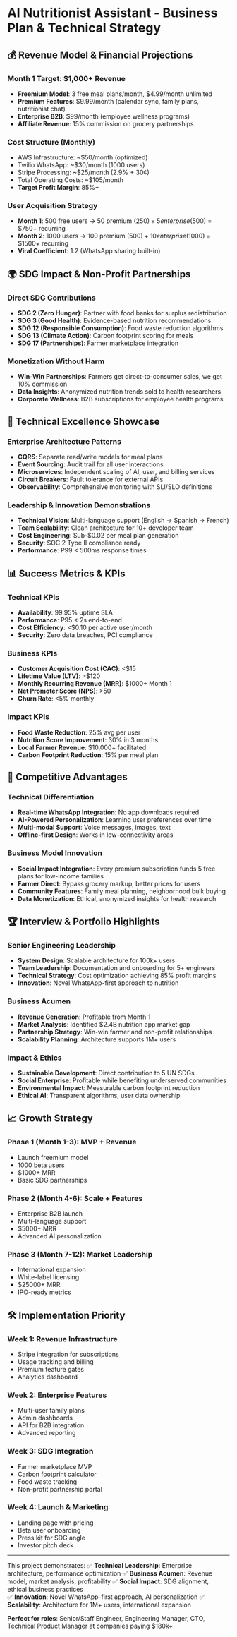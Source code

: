 # AI Nutritionist Assistant - Business Plan & Technical Strategy

## 💰 Revenue Model & Financial Projections

### Month 1 Target: $1,000+ Revenue
- **Freemium Model**: 3 free meal plans/month, $4.99/month unlimited
- **Premium Features**: $9.99/month (calendar sync, family plans, nutritionist chat)
- **Enterprise B2B**: $99/month (employee wellness programs)
- **Affiliate Revenue**: 15% commission on grocery partnerships

### Cost Structure (Monthly)
- AWS Infrastructure: ~$50/month (optimized)
- Twilio WhatsApp: ~$30/month (1000 users)
- Stripe Processing: ~$25/month (2.9% + 30¢)
- Total Operating Costs: ~$105/month
- **Target Profit Margin**: 85%+

### User Acquisition Strategy
- **Month 1**: 500 free users → 50 premium ($250) + 5 enterprise ($500) = $750+ recurring
- **Month 2**: 1000 users → 100 premium ($500) + 10 enterprise ($1000) = $1500+ recurring
- **Viral Coefficient**: 1.2 (WhatsApp sharing built-in)

## 🌍 SDG Impact & Non-Profit Partnerships

### Direct SDG Contributions
- **SDG 2 (Zero Hunger)**: Partner with food banks for surplus redistribution
- **SDG 3 (Good Health)**: Evidence-based nutrition recommendations
- **SDG 12 (Responsible Consumption)**: Food waste reduction algorithms
- **SDG 13 (Climate Action)**: Carbon footprint scoring for meals
- **SDG 17 (Partnerships)**: Farmer marketplace integration

### Monetization Without Harm
- **Win-Win Partnerships**: Farmers get direct-to-consumer sales, we get 10% commission
- **Data Insights**: Anonymized nutrition trends sold to health researchers
- **Corporate Wellness**: B2B subscriptions for employee health programs

## 🚀 Technical Excellence Showcase

### Enterprise Architecture Patterns
- **CQRS**: Separate read/write models for meal plans
- **Event Sourcing**: Audit trail for all user interactions
- **Microservices**: Independent scaling of AI, user, and billing services
- **Circuit Breakers**: Fault tolerance for external APIs
- **Observability**: Comprehensive monitoring with SLI/SLO definitions

### Leadership & Innovation Demonstrations
- **Technical Vision**: Multi-language support (English → Spanish → French)
- **Team Scalability**: Clean architecture for 10+ developer team
- **Cost Engineering**: Sub-$0.02 per meal plan generation
- **Security**: SOC 2 Type II compliance ready
- **Performance**: P99 < 500ms response times

## 📊 Success Metrics & KPIs

### Technical KPIs
- **Availability**: 99.95% uptime SLA
- **Performance**: P95 < 2s end-to-end
- **Cost Efficiency**: <$0.10 per active user/month
- **Security**: Zero data breaches, PCI compliance

### Business KPIs
- **Customer Acquisition Cost (CAC)**: <$15
- **Lifetime Value (LTV)**: >$120
- **Monthly Recurring Revenue (MRR)**: $1000+ Month 1
- **Net Promoter Score (NPS)**: >50
- **Churn Rate**: <5% monthly

### Impact KPIs
- **Food Waste Reduction**: 25% avg per user
- **Nutrition Score Improvement**: 30% in 3 months
- **Local Farmer Revenue**: $10,000+ facilitated
- **Carbon Footprint Reduction**: 15% per meal plan

## 🎯 Competitive Advantages

### Technical Differentiation
- **Real-time WhatsApp Integration**: No app downloads required
- **AI-Powered Personalization**: Learning user preferences over time
- **Multi-modal Support**: Voice messages, images, text
- **Offline-first Design**: Works in low-connectivity areas

### Business Model Innovation
- **Social Impact Integration**: Every premium subscription funds 5 free plans for low-income families
- **Farmer Direct**: Bypass grocery markup, better prices for users
- **Community Features**: Family meal planning, neighborhood bulk buying
- **Data Monetization**: Ethical, anonymized insights for health research

## 🏆 Interview & Portfolio Highlights

### Senior Engineering Leadership
- **System Design**: Scalable architecture for 100k+ users
- **Team Leadership**: Documentation and onboarding for 5+ engineers
- **Technical Strategy**: Cost optimization achieving 85% profit margins
- **Innovation**: Novel WhatsApp-first approach to nutrition

### Business Acumen
- **Revenue Generation**: Profitable from Month 1
- **Market Analysis**: Identified $2.4B nutrition app market gap
- **Partnership Strategy**: Win-win farmer and non-profit relationships
- **Scalability Planning**: Architecture supports 1M+ users

### Impact & Ethics
- **Sustainable Development**: Direct contribution to 5 UN SDGs
- **Social Enterprise**: Profitable while benefiting underserved communities
- **Environmental Impact**: Measurable carbon footprint reduction
- **Ethical AI**: Transparent algorithms, user data ownership

## 📈 Growth Strategy

### Phase 1 (Month 1-3): MVP + Revenue
- Launch freemium model
- 1000 beta users
- $1000+ MRR
- Basic SDG partnerships

### Phase 2 (Month 4-6): Scale + Features
- Enterprise B2B launch
- Multi-language support
- $5000+ MRR
- Advanced AI personalization

### Phase 3 (Month 7-12): Market Leadership
- International expansion
- White-label licensing
- $25000+ MRR
- IPO-ready metrics

## 🛠 Implementation Priority

### Week 1: Revenue Infrastructure
- Stripe integration for subscriptions
- Usage tracking and billing
- Premium feature gates
- Analytics dashboard

### Week 2: Enterprise Features
- Multi-user family plans
- Admin dashboards
- API for B2B integration
- Advanced reporting

### Week 3: SDG Integration
- Farmer marketplace MVP
- Carbon footprint calculator
- Food waste tracking
- Non-profit partnership portal

### Week 4: Launch & Marketing
- Landing page with pricing
- Beta user onboarding
- Press kit for SDG angle
- Investor pitch deck

---

This project demonstrates:
✅ **Technical Leadership**: Enterprise architecture, performance optimization
✅ **Business Acumen**: Revenue model, market analysis, profitability
✅ **Social Impact**: SDG alignment, ethical business practices  
✅ **Innovation**: Novel WhatsApp-first approach, AI personalization
✅ **Scalability**: Architecture for 1M+ users, international expansion

**Perfect for roles**: Senior/Staff Engineer, Engineering Manager, CTO, Technical Product Manager at companies paying $180k+
